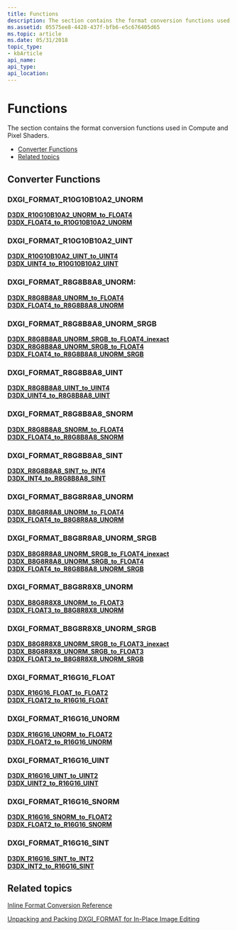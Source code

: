 ```yaml
---
title: Functions
description: The section contains the format conversion functions used in Compute and Pixel Shaders.
ms.assetid: 05575ee8-4428-437f-bfb6-e5c676405d65
ms.topic: article
ms.date: 05/31/2018
topic_type: 
- kbArticle
api_name: 
api_type: 
api_location: 
---
```


# Functions

The section contains the format conversion functions used in Compute and Pixel Shaders.

-   [Converter Functions](#converter-functions)
-   [Related topics](#related-topics)

## Converter Functions

### DXGI\_FORMAT\_R10G10B10A2\_UNORM

<dl>

[**D3DX\_R10G10B10A2\_UNORM\_to\_FLOAT4**](d3dx-r10g10b10a2-unorm-to-float4.md)  
[**D3DX\_FLOAT4\_to\_R10G10B10A2\_UNORM**](d3dx-float4-to-r10g10b10a2-unorm.md)  
</dl>

### DXGI\_FORMAT\_R10G10B10A2\_UINT

<dl>

[**D3DX\_R10G10B10A2\_UINT\_to\_UINT4**](d3dx-r10g10b10a2-uint-to-uint4.md)  
[**D3DX\_UINT4\_to\_R10G10B10A2\_UINT**](d3dx-uint4-to-r10g10b10a2-uint.md)  
</dl>

### DXGI\_FORMAT\_R8G8B8A8\_UNORM:

<dl>

[**D3DX\_R8G8B8A8\_UNORM\_to\_FLOAT4**](d3dx-r8g8b8a8-unorm-to-float4.md)  
[**D3DX\_FLOAT4\_to\_R8G8B8A8\_UNORM**](d3dx-float4-to-r8g8b8a8-unorm.md)  
</dl>

### DXGI\_FORMAT\_R8G8B8A8\_UNORM\_SRGB

<dl>

[**D3DX\_R8G8B8A8\_UNORM\_SRGB\_to\_FLOAT4\_inexact**](d3dx-r8g8b8a8-unorm-srgb-to-float4-inexact.md)  
[**D3DX\_R8G8B8A8\_UNORM\_SRGB\_to\_FLOAT4**](d3dx-r8g8b8a8-unorm-srgb-to-float4.md)  
[**D3DX\_FLOAT4\_to\_R8G8B8A8\_UNORM\_SRGB**](d3dx-float4-to-r8g8b8a8-unorm-srgb.md)  
</dl>

### DXGI\_FORMAT\_R8G8B8A8\_UINT

<dl>

[**D3DX\_R8G8B8A8\_UINT\_to\_UINT4**](d3dx-r8g8b8a8-uint-to-uint4.md)  
[**D3DX\_UINT4\_to\_R8G8B8A8\_UINT**](d3dx-uint4-to-r8g8b8a8-uint.md)  
</dl>

### DXGI\_FORMAT\_R8G8B8A8\_SNORM

<dl>

[**D3DX\_R8G8B8A8\_SNORM\_to\_FLOAT4**](d3dx-r8g8b8a8-snorm-to-float4.md)  
[**D3DX\_FLOAT4\_to\_R8G8B8A8\_SNORM**](d3dx-float4-to-r8g8b8a8-snorm.md)  
</dl>

### DXGI\_FORMAT\_R8G8B8A8\_SINT

<dl>

[**D3DX\_R8G8B8A8\_SINT\_to\_INT4**](d3dx-r8g8b8a8-sint-to-int4.md)  
[**D3DX\_INT4\_to\_R8G8B8A8\_SINT**](d3dx-int4-to-r8g8b8a8-sint.md)  
</dl>

### DXGI\_FORMAT\_B8G8R8A8\_UNORM

<dl>

[**D3DX\_B8G8R8A8\_UNORM\_to\_FLOAT4**](d3dx-b8g8r8a8-unorm-to-float4.md)  
[**D3DX\_FLOAT4\_to\_B8G8R8A8\_UNORM**](d3dx-float4-to-b8g8r8a8-unorm.md)  
</dl>

### DXGI\_FORMAT\_B8G8R8A8\_UNORM\_SRGB

<dl>

[**D3DX\_B8G8R8A8\_UNORM\_SRGB\_to\_FLOAT4\_inexact**](d3dx-b8g8r8a8-unorm-srgb-to-float4-inexact.md)  
[**D3DX\_B8G8R8A8\_UNORM\_SRGB\_to\_FLOAT4**](d3dx-b8g8r8a8-unorm-srgb-to-float4.md)  
[**D3DX\_FLOAT4\_to\_R8G8B8A8\_UNORM\_SRGB**](d3dx-float4-to-r8g8b8a8-unorm-srgb.md)  
</dl>

### DXGI\_FORMAT\_B8G8R8X8\_UNORM

<dl>

[**D3DX\_B8G8R8X8\_UNORM\_to\_FLOAT3**](d3dx-b8g8r8x8-unorm-to-float3.md)  
[**D3DX\_FLOAT3\_to\_B8G8R8X8\_UNORM**](d3dx-float3-to-b8g8r8x8-unorm.md)  
</dl>

### DXGI\_FORMAT\_B8G8R8X8\_UNORM\_SRGB

<dl>

[**D3DX\_B8G8R8X8\_UNORM\_SRGB\_to\_FLOAT3\_inexact**](d3dx-b8g8r8x8-unorm-srgb-to-float3-inexact.md)  
[**D3DX\_B8G8R8X8\_UNORM\_SRGB\_to\_FLOAT3**](d3dx-b8g8r8x8-unorm-srgb-to-float3.md)  
[**D3DX\_FLOAT3\_to\_B8G8R8X8\_UNORM\_SRGB**](d3dx-float3-to-b8g8r8x8-unorm-srgb.md)  
</dl>

### DXGI\_FORMAT\_R16G16\_FLOAT

<dl>

[**D3DX\_R16G16\_FLOAT\_to\_FLOAT2**](d3dx-r16g16-float-to-float2.md)  
[**D3DX\_FLOAT2\_to\_R16G16\_FLOAT**](d3dx-float2-to-r16g16-float.md)  
</dl>

### DXGI\_FORMAT\_R16G16\_UNORM

<dl>

[**D3DX\_R16G16\_UNORM\_to\_FLOAT2**](d3dx-r16g16-unorm-to-float2.md)  
[**D3DX\_FLOAT2\_to\_R16G16\_UNORM**](d3dx-float2-to-r16g16-unorm.md)  
</dl>

### DXGI\_FORMAT\_R16G16\_UINT

<dl>

[**D3DX\_R16G16\_UINT\_to\_UINT2**](d3dx-r16g16-uint-to-uint2.md)  
[**D3DX\_UINT2\_to\_R16G16\_UINT**](d3dx-uint2-to-r16g16-uint.md)  
</dl>

### DXGI\_FORMAT\_R16G16\_SNORM

<dl>

[**D3DX\_R16G16\_SNORM\_to\_FLOAT2**](d3dx-r16g16-snorm-to-float2.md)  
[**D3DX\_FLOAT2\_to\_R16G16\_SNORM**](d3dx-float2-to-r16g16-snorm.md)  
</dl>

### DXGI\_FORMAT\_R16G16\_SINT

<dl>

[**D3DX\_R16G16\_SINT\_to\_INT2**](d3dx-r16g16-sint-to-int2.md)  
[**D3DX\_INT2\_to\_R16G16\_SINT**](d3dx-int2-to-r16g16-sint.md)  
</dl>

## Related topics

<dl> <dt>

[Inline Format Conversion Reference](inline-format-conversion-reference.md)
</dt> <dt>

[Unpacking and Packing DXGI\_FORMAT for In-Place Image Editing](dx-graphics-hlsl-unpacking-packing-dxgi-format.md)
</dt> </dl>

 

 




